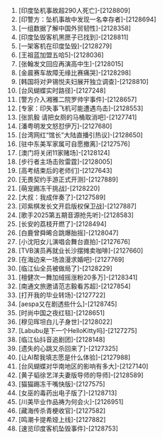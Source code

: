 
1. [印度坠机事故超290人死亡]-[2128809]
1. [印警方：坠机事故中发现一名幸存者]-[2128694]
1. [一组数据了解中国外贸韧性]-[2128358]
1. [印度坠毁客机黑匣子已找到]-[2128811]
1. [一架客机在印度坠毁]-[2128279]
1. [王祖蓝加盟五哈5]-[2128036]
1. [张翰发文回应再演高中生]-[2128015]
1. [金晨赛车故障无缘比赛痛哭]-[2128298]
1. [韩国将对尹锡悦夫妇展开独立调查]-[2128810]
1. [台风蝴蝶实时路径]-[2127248]
1. [警方介入湘雅二院罗帅宇事件]-[2128657]
1. [专家：印失事飞机可能遭遇鸟击]-[2128553]
1. [张凯毅 请把女厕的马桶取消吧]-[2127741]
1. [潘粤明发文怒怼伊万]-[2127680]
1. [台湾网红“馆长”大陆直播引热议]-[2128650]
1. [驻中东美军家属可自愿撤离]-[2127576]
1. [澳门将关闭11家赌场]-[2128124]
1. [步行者主场击败雷霆]-[2128005]
1. [高考结束后的老师们]-[2127643]
1. [无畏契约手游正式开测]-[2127889]
1. [萌宠踢冻干挑战]-[2128220]
1. [大叔：我成伴奏了]-[2127589]
1. [邓紫棋发长文开启版权保卫战]-[2127887]
1. [歌手2025第五期音源抢先听]-[2128583]
1. [长安的荔枝开燃了]-[2128494]
1. [白鹿曾舜晞合跳爆胎摇]-[2128047]
1. [小沈阳女儿演唱会舞台直拍]-[2127676]
1. [TVB演员再就业长沙摆摊卖咖啡]-[2127660]
1. [在海边来一场浪漫求婚吧]-[2127769]
1. [临江仙全员被做局了]-[2128229]
1. [檀健次一舞加绒摇涨粉20多万]-[2128341]
1. [南通文旅邀请范志毅看苏超]-[2127854]
1. [打开我的毕业转场]-[2127722]
1. [aespa又在剧透些什么]-[2128745]
1. [时尚中国之夜红毯]-[2128651]
1. [穆见晖坦白儿子身世]-[2128022]
1. [Labubu是下一个HelloKitty吗]-[2127275]
1. [临江仙抖音追剧团]-[2128148]
1. [遗失的心跳又杀回来了]-[2127325]
1. [让AI帮我填志愿是什么体验]-[2127988]
1. [台风蝴蝶对华南地区的影响有多大]-[2127140]
1. [黄子韬徐艺洋夫妻版导师的导师]-[2128589]
1. [猫猫踢冻干嘴快版]-[2127575]
1. [女巫的毒药出电子版了]-[2128713]
1. [川美毕业作品祷为何会火]-[2126951]
1. [藏海传杀青梗收官]-[2127582]
1. [鸣潮卡提希娅上线]-[2127882]
1. [速览印度客机坠毁事件]-[2128753]